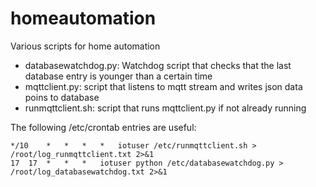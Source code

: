 # homeautomation
Various scripts for home automation

* databasewatchdog.py: Watchdog script that checks that the last database entry is younger than a certain time
* mqttclient.py: script that listens to mqtt stream and writes json data poins to database
* runmqttclient.sh: script that runs mqttclient.py if not already running


The following /etc/crontab entries are useful:
```
*/10	*	*	*	*	iotuser	/etc/runmqttclient.sh > /root/log_runmqttclient.txt 2>&1
17	17	*	*	*	iotuser	python /etc/databasewatchdog.py > /root/log_databasewatchdog.txt 2>&1
```
